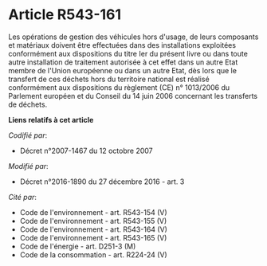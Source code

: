 # Article R543-161

Les opérations de gestion des véhicules hors d'usage, de leurs composants et matériaux doivent être effectuées dans des
installations exploitées conformément aux dispositions du titre Ier du présent livre ou dans toute autre installation de
traitement autorisée à cet effet dans un autre Etat membre de l'Union européenne ou dans un autre Etat, dès lors que le
transfert de ces déchets hors du territoire national est réalisé conformément aux dispositions du règlement (CE) n° 1013/2006
du Parlement européen et du Conseil du 14 juin 2006 concernant les transferts de déchets.

**Liens relatifs à cet article**

_Codifié par_:

  - Décret n°2007-1467 du 12 octobre 2007

_Modifié par_:

  - Décret n°2016-1890 du 27 décembre 2016 - art. 3

_Cité par_:

  - Code de l'environnement - art. R543-154 (V)
  - Code de l'environnement - art. R543-155 (V)
  - Code de l'environnement - art. R543-164 (V)
  - Code de l'environnement - art. R543-165 (V)
  - Code de l'énergie - art. D251-3 (M)
  - Code de la consommation - art. R224-24 (V)
